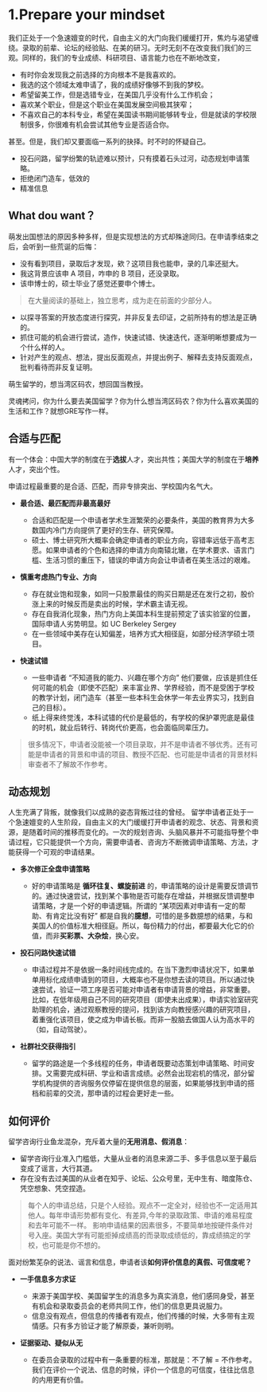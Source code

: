 # 1.Prepare your mindset

我们正处于一个急速嬗变的时代，自由主义的大门向我们缓缓打开，焦灼与渴望缠绕。录取的前辈、论坛的经验贴、在美的研习。无时无刻不在改变我们我们的三观。同样的，我们的专业成绩、科研项目、语言能力也在不断地改变，

- 有时你会发现我之前选择的方向根本不是我喜欢的。
- 我选的这个领域太难申请了，我的成绩好像够不到我的梦校。
- 希望留美工作，但是选错专业，在美国几乎没有什么工作机会；
- 喜欢某个职业，但是这个职业在美国发展空间极其狭窄；
- 不喜欢自己的本科专业，希望在美国读书期间能够转专业，但是就读的学校限制很多，你很难有机会尝试其他专业是否适合你。

甚至。但是，我们却又要面临一系列的抉择。时不时的怀疑自己。

- 投石问路，留学纷繁的轨迹难以预计，只有摸着石头过河，动态规划申请策略。
- 拒绝闭门造车，低效的
- 精准信息

## What dou want？
萌发出国想法的原因多种多样，但是实现想法的方式却殊途同归。在申请季结束之后，会听到一些荒诞的后悔：

- 没有看到项目，录取后才发现，欸？这项目我也能申，录的几率还挺大。
- 我这背景应该申 A 项目，咋申的 B 项目，还没录取。
- 该申博士的，硕士毕业了感觉还要申个博士。

> 在大量阅读的基础上，独立思考，成为走在前面的少部分人。

- 以探寻答案的开放态度进行探究，并非反复去印证，之前所持有的想法是正确的。
- 抓住可能的机会进行尝试，造作，快速试错、快速迭代，逐渐明晰想要成为一个什么样的人。
- 针对产生的观点、想法，提出反面观点，并提出例子、解释去支持反面观点，批判看待而非反复证明。

萌生留学的，想当湾区码农，想回国当教授。

灵魂拷问，你为什么要去美国留学？你为什么想当湾区码农？你为什么喜欢美国的生活和工作？就想GRE写作一样。

## 合适与匹配

有一个体会：中国大学的制度在于**选拔**人才，突出共性；美国大学的制度在于**培养**人才，突出个性。

申请过程最重要的是合适、匹配，而非专排突出、学校国内名气大。

- **最合适、最匹配而非最高最好**
   - 合适和匹配是一个申请者学术生涯繁荣的必要条件，美国的教育界为大多数国内冷门方向提供了更好的生存、研究保障。
   - 硕士、博士研究所大概率会确定申请者的职业方向，容错率远低于高考志愿。如果申请者的个色和选择的申请方向南辕北辙，在学术要求、语言门槛、生活习惯的重压下，错误的申请方向会让申请者在美生活过的艰难。
   
- **慎重考虑热门专业、方向**
   - 存在就业饱和现象，如同一只股票最佳的购买日期是还在发行之初，股价涨上来的时候反而是卖出的时候，学术霸主请无视。
   - 存在自我消化现象，热门方向上美国本科生提前预定了该实验室的位置，国际申请人劣势明显。如 UC Berkeley Sergey
   - 在一些领域中美存在认知偏差，培养方式大相径庭，如部分经济学硕士项目。
   
- **快速试错**
   - 一些申请者 “不知道我的能力、兴趣在哪个方向” 他们要做，应该是抓住任何可能的机会（即使不匹配）来丰富业界、学界经验，而不是受困于学校的教学计划，闭门造车（甚至一些本科生会休学一年去业界实习，找到自己的目标）。
   - 纸上得来终觉浅，本科试错的代价是最低的，有学校的保护罩兜底是最佳的时机，就业后转行、转岗代价更高，也会面临同辈压力。
 
> 很多情况下，申请者没能被一个项目录取，并不是申请者不够优秀。还有可能是申请者的背景和申请的项目、教授不匹配、也可能是申请者的背景材料审查者不了解故不作参考。

## 动态规划 ##

人生充满了背叛，就像我们以成熟的姿态背叛过往的曾经。 留学申请者正处于一个急速嬗变的人生阶段，自由主义的大门缓缓打开申请者的观念、状态、背景和资源，是随着时间的推移而变化的。一次的规划咨询、头脑风暴并不可能指导整个申请过程，它只能提供一个方向，需要申请者、咨询方不断微调申请策略、方法，才能获得一个可观的申请结果。


- **多次修正全盘申请策略**

    - 好的申请策略是 **循环往复、螺旋前进** 的，申请策略的设计是需要反馈调节的。通过快速尝试，找到某个事物是否可能存在增益，并根据反馈调整申请策略，才是一个好的申请逻辑。所谓的 “某项因素对申请有一定的帮助、有肯定比没有好” 都是自我的**臆想**，可惜的是多数臆想的结果，与和美国人的价值标准大相径庭。所以，每份精力的付出，都要最大化它的价值，而非**买彩票、大杂烩**，换心安。


- **投石问路快速试错**

    - 申请过程并不是依据一条时间线完成的。在当下激烈申请状况下，如果单单用标化成绩申请到的项目，大概率也不是你想去读的项目。所以通过快速尝试，验证一项工序是否可能对申请者有申请背景的增益，非常重要。比如，在低年级用自己不同的研究项目（即使未出成果），申请实验室研究助理的机会，通过观察教授的提问，找到该方向教授感兴趣的研究项目，着重强化该项目，使之成为申请长板。而非一股脑去做国人认为高水平的（如，自动驾驶）。
    
- **社群社交获得指引**

    - 留学的路途是一个多线程的任务，申请者既要动态策划申请策略、时间安排。又需要完成科研、学业和语言成绩。必然会出现宕机的情况，部分留学机构提供的咨询服务仅停留在提供信息的层面，如果能够找到申请的搭档和前辈的交流，那申请的过程会更好走一些。


## 如何评价 ##

留学咨询行业鱼龙混杂，充斥着大量的**无用消息、假消息**：


 - 留学咨询行业准入门槛低，大量从业者的消息来源二手、多手信息以至于最后变成了谣言，大行其道。
 - 存在没有去过美国的从业者在知乎、论坛、公众号里，无中生有、暗度陈仓、凭空想象、凭空捏造。


> 每个人的申请总结，只是个人经验。观点不一定全对，经验也不一定适用其他人。每年申请形势都有变化、有差异,今年的录取政策、申请的难易程度和去年可能不一样。 影响申请结果的因素很多，不要简单地按硬件条件对号入座。美国大学有可能拒掉成绩高的而录取成绩低的，靠成绩搞定的学校，也可能是你不想的。


面对纷繁芜杂的说法、谣言和信息，申请者该**如何评价信息的真假、可信度呢？**


- **一手信息多方求证**
  - 来源于美国学校、美国留学生的消息多为真实消息，他们感同身受，甚至有机会和录取委员会的老师共同工作，他们的信息更具说服力。
  - 信息没有观点，但信息的传播者有观点，他们传播的时候，大多带有主观情感。只有多方验证才能了解原委，兼听则明。
  
- **证据驱动、疑似从无**
  - 在委员会录取的过程中有一条重要的标准，那就是：不了解 = 不作参考。我们在评价一个说法、信息的时候，评价一个信息的可信度，往往比信息的内用更有价值。









